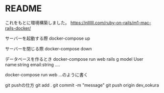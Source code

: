 # README
これをもとに環境構築しました。
https://nllllll.com/ruby-on-rails/m1-mac-rails-docker/

サーバーを起動する際
docker-compose up

サーバーを閉じる際
docker-compose down

データベースを作るとき
docker-compose run web rails g model User name:string email:string ....


docker-compose run web ...のように書く

git pushの仕方
git add .
git commit -m "message"
git push origin dev_ookura